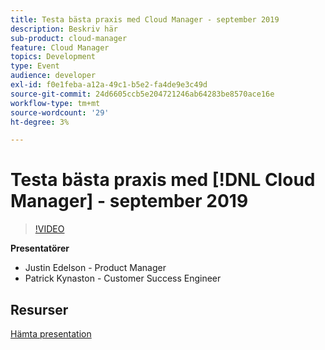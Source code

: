 ```yaml
---
title: Testa bästa praxis med Cloud Manager - september 2019
description: Beskriv här
sub-product: cloud-manager
feature: Cloud Manager
topics: Development
type: Event
audience: developer
exl-id: f0e1feba-a12a-49c1-b5e2-fa4de9e3c49d
source-git-commit: 24d6605ccb5e204721246ab64283be8570ace16e
workflow-type: tm+mt
source-wordcount: '29'
ht-degree: 3%

---
```


# Testa bästa praxis med [!DNL Cloud Manager] - september 2019

>[!VIDEO](https://video.tv.adobe.com/v/329028/?quality=9&learn=on)


**Presentatörer**

* Justin Edelson - Product Manager
* Patrick Kynaston - Customer Success Engineer

## Resurser

[Hämta presentation](./assets/CloudManagerWebinarSeptember2019.pdf)
